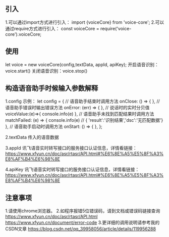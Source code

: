 ## 引入
1.可以通过import方式进行引入：
  import {voiceCore} from 'voice-core';
2.可以通过require方式进行引入：
  const voiceCore = require('voice-core').voiceCore;
  
## 使用
  let voice = new voiceCore(config,textData, appId, apiKey);
  开启语音识别：voice.start() 
  关闭语音识别：voice.stop()
  
## 构造语音助手时候输入参数解释
1.config
  示例：
    let config = {
	  // 语音助手结束时调用方法
      onClose: () => {
      },
	  // 语音助手错误时输出错误方法
      onError: (err) => {
      },
      // 说话时的实时分贝值
      voiceValue:(e)=>{
        console.info(e)
      },
	  // 语音助手未找到匹配结果时调用方法
      matchFailed: (e) => {
		console.info(e) // { 'result':'识别结果','dsc':'无匹配数据'}
      },
	  // 语音助手启动时调用方法
      onStart: () => {
      },
    };

2.textData
  传入的语音数据
  
3.appId
  讯飞语音实时转写接口的服务接口认证信息，详情看链接：
  https://www.xfyun.cn/doc/asr/rtasr/API.html#%E6%8E%A5%E5%8F%A3%E8%AF%B4%E6%98%8E

4.apiKey
  讯飞语音实时转写接口的服务接口认证信息，详情看链接：
  https://www.xfyun.cn/doc/asr/rtasr/API.html#%E6%8E%A5%E5%8F%A3%E8%AF%B4%E6%98%8E
 
## 注意事项
1.请使用chrome浏览器。
2.如程序报错5位错误码，请到文档或错误码链接查询
  https://www.xfyun.cn/doc/asr/rtasr/API.html
  https://www.xfyun.cn/document/error-code
3.更详细的调用说明请参考我的CSDN文章
  https://blog.csdn.net/qq_39958056/article/details/119956288
